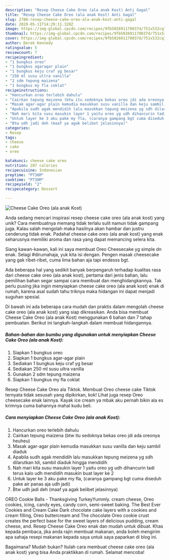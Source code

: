 ```yaml
---
description: "Resep Cheese Cake Oreo (ala anak Kost) Anti Gagal"
title: "Resep Cheese Cake Oreo (ala anak Kost) Anti Gagal"
slug: 2780-resep-cheese-cake-oreo-ala-anak-kost-anti-gagal
date: 2020-05-11T14:29:11.328Z
image: https://img-global.cpcdn.com/recipes/9fb502691170037d/751x532cq70/cheese-cake-oreo-ala-anak-kost-foto-resep-utama.jpg
thumbnail: https://img-global.cpcdn.com/recipes/9fb502691170037d/751x532cq70/cheese-cake-oreo-ala-anak-kost-foto-resep-utama.jpg
cover: https://img-global.cpcdn.com/recipes/9fb502691170037d/751x532cq70/cheese-cake-oreo-ala-anak-kost-foto-resep-utama.jpg
author: Derek Kennedy
ratingvalue: 5
reviewcount: 7
recipeingredient:
- "1 bungkus oreo"
- "1 bungkus agaragar plain"
- "1 bungkus keju craf yg besar"
- "250 ml susu ultra vanilla"
- "2 sdm tepung maizena"
- "1 bungkus my fla coklat"
recipeinstructions:
- "Hancurkan oreo terlebih dahulu"
- "Cairkan tepung maizena (btw itu sedoknya bekas oreo jdi ada oreonya heuheu)"
- "Masak agar-agar plain kemudia masukkan susu vanilla dan keju sambil diaduk"
- "Apabila sudh agak mendidih lalu masukkan tepung meizena yg sdh dilarutkan tdi, sambil diaduk hingga mendidih"
- "Nah mari kita susu masukin layer 1 yaitu oreo yg udh dihancurin tadi terus kalo udh mendidih masukin buat layer ke 2"
- "Untuk layer ke 3 aku pake my fla, (caranya gampang bgt cuma diseduh pake air panas aja udh jadi)"
- "Btw udh jadi deh (maaf ya agak belibet jelasinnya)"
categories:
- Resep
tags:
- cheese
- cake
- oreo

katakunci: cheese cake oreo 
nutrition: 287 calories
recipecuisine: Indonesian
preptime: "PT36M"
cooktime: "PT30M"
recipeyield: "2"
recipecategory: Dessert

---
```



![Cheese Cake Oreo (ala anak Kost)](https://img-global.cpcdn.com/recipes/9fb502691170037d/751x532cq70/cheese-cake-oreo-ala-anak-kost-foto-resep-utama.jpg)

Anda sedang mencari inspirasi resep cheese cake oreo (ala anak kost) yang unik? Cara membuatnya memang tidak terlalu sulit namun tidak gampang juga. Kalau salah mengolah maka hasilnya akan hambar dan justru cenderung tidak enak. Padahal cheese cake oreo (ala anak kost) yang enak seharusnya memiliki aroma dan rasa yang dapat memancing selera kita.

Siang kawan-kawan, kali ini saya membuat Oreo Cheesecake yg simple dn enak. Selagi #dirumahaja, yuk kita isi dengan. Pengen masak cheesecake yang gak ribet-ribet, cuma lima bahan aja tapi endesss bgt.

Ada beberapa hal yang sedikit banyak berpengaruh terhadap kualitas rasa dari cheese cake oreo (ala anak kost), pertama dari jenis bahan, lalu pemilihan bahan segar sampai cara membuat dan menghidangkannya. Tak perlu pusing jika ingin menyiapkan cheese cake oreo (ala anak kost) enak di rumah, karena asal sudah tahu triknya maka hidangan ini dapat menjadi suguhan spesial.


Di bawah ini ada beberapa cara mudah dan praktis dalam mengolah cheese cake oreo (ala anak kost) yang siap dikreasikan. Anda bisa membuat Cheese Cake Oreo (ala anak Kost) menggunakan 6 bahan dan 7 tahap pembuatan. Berikut ini langkah-langkah dalam membuat hidangannya.

<!--inarticleads1-->

##### Bahan-bahan dan bumbu yang digunakan untuk menyiapkan Cheese Cake Oreo (ala anak Kost):

1. Siapkan 1 bungkus oreo
1. Siapkan 1 bungkus agar-agar plain
1. Sediakan 1 bungkus keju craf yg besar
1. Sediakan 250 ml susu ultra vanilla
1. Gunakan 2 sdm tepung maizena
1. Siapkan 1 bungkus my fla coklat


Resep Cheese Cake Oreo ala Tiktok. Membuat Oreo cheese cake Tiktok ternyata tidak sesusah yang dipikirkan, kok! Lihat juga resep Oreo cheesecake enak lainnya. Kayak ice cream ya mbak aku pernah bikin ala es krimnya cuma bahannya mahal kudu beli. 

<!--inarticleads2-->

##### Cara menyiapkan Cheese Cake Oreo (ala anak Kost):

1. Hancurkan oreo terlebih dahulu
1. Cairkan tepung maizena (btw itu sedoknya bekas oreo jdi ada oreonya heuheu)
1. Masak agar-agar plain kemudia masukkan susu vanilla dan keju sambil diaduk
1. Apabila sudh agak mendidih lalu masukkan tepung meizena yg sdh dilarutkan tdi, sambil diaduk hingga mendidih
1. Nah mari kita susu masukin layer 1 yaitu oreo yg udh dihancurin tadi terus kalo udh mendidih masukin buat layer ke 2
1. Untuk layer ke 3 aku pake my fla, (caranya gampang bgt cuma diseduh pake air panas aja udh jadi)
1. Btw udh jadi deh (maaf ya agak belibet jelasinnya)


OREO Cookie Balls - Thanksgiving TurkeyYummly. cream cheese, Oreo cookies, icing, candy eyes, candy corn, semi-sweet baking. The Best Ever Cookies and Cream Cake Dark chocolate cake layers with a cookies and cream filling, Oreo buttercream and The chocolate Oreo cookie crust creates the perfect base for the sweet layers of delicious pudding, cream cheese, and. Resep Cheese Cake Oreo enak dan mudah untuk dibuat. Khas kepada pembaca, jika anda rajin membuat makanan, anda boleh mengirim apa sahaja resepi makanan kepada saya untuk saya paparkan di blog ini. 

Bagaimana? Mudah bukan? Itulah cara membuat cheese cake oreo (ala anak kost) yang bisa Anda praktikkan di rumah. Selamat mencoba!

